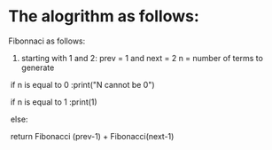 # The alogrithm as follows: 

Fibonnaci as follows:
1) starting  with 1 and 2:
    prev = 1 and next = 2 
    n = number of terms to generate  

​	  if n is equal to 0 :print("N cannot be 0")

​	  if n is equal to 1 :print(1)

​	else:	

​	return Fibonacci (prev-1) + Fibonacci(next-1)

